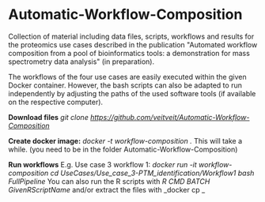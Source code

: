 # Automatic-Workflow-Composition

Collection of material including data files, scripts, workflows and results for the proteomics use cases described in the publication "Automated workflow composition from a pool of bioinformatics tools: a demonstration for mass spectrometry data analysis" (in preparation).

The workflows of the four use cases are easily executed within the given Docker container. However, the bash scripts can also be adapted to run independently by adjusting the paths of the used software tools (if available on the respective computer). 

__Download files__
_git clone https://github.com/veitveit/Automatic-Workflow-Composition_

__Create docker image:__ 
_docker -t workflow-composition ._
This will take a while.
(you need to be in the folder Automatic-Workflow-Composition)

__Run workflows__
E.g. Use case 3 workflow 1:
_docker run -it workflow-composition_
_cd UseCases/Use_case_3-PTM_identification/Workflow1_
_bash FullPipeline_
You can also run the R scripts with _R CMD BATCH GivenRScriptName_ and/or extract the files with _docker cp _
